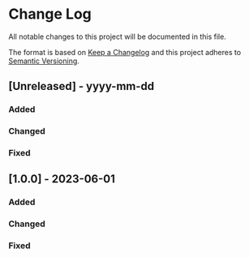 # Change Log
All notable changes to this project will be documented in this file.
 
The format is based on [Keep a Changelog](http://keepachangelog.com/)
and this project adheres to [Semantic Versioning](http://semver.org/).
 
## [Unreleased] - yyyy-mm-dd
 
### Added
 
### Changed
 
### Fixed
 
## [1.0.0] - 2023-06-01
 
### Added
   
### Changed
 
### Fixed
